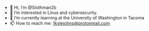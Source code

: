 - 👋 Hi, I’m @Slothman2b
- 👀 I’m interested in Linux and cybersecurity.
- 🌱 I’m currently learning at the University of Washington in Tacoma
- 📫 How to reach me: 1kylejohns@protonmail.com

<!---
Slothman2b/Slothman2b is a ✨ special ✨ repository because its `README.md` (this file) appears on your GitHub profile.
You can click the Preview link to take a look at your changes.
--->

